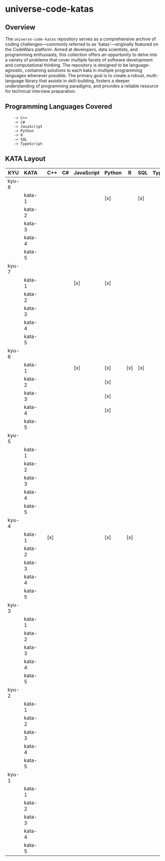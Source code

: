 # universe-code-katas

## Overview

The `universe-code-katas` repository serves as a comprehensive archive of coding challenges—commonly referred to as 'katas'—originally featured on the CodeWars platform. Aimed at developers, data scientists, and programming enthusiasts, this collection offers an opportunity to delve into a variety of problems that cover multiple facets of software development and computational thinking. The repository is designed to be language-agnostic, containing solutions to each kata in multiple programming languages whenever possible. The primary goal is to create a robust, multi-language library that assists in skill-building, fosters a deeper understanding of programming paradigms, and provides a reliable resource for technical interview preparation.

## Programming Languages Covered

```
    -> C++
    -> C#
    -> JavaScript
    -> Python
    -> R
    -> SQL
    -> TypeScript
```

## KATA Layout

| KYU   | KATA   |     | C++ | C#  | JavaScript | Python | R   | SQL | TypeScript |
| ----- | ------ | --- | --- | --- | ---------- | ------ | --- | --- | ---------- |
| kyu-8 |        |     |     |     |            |        |     |     |            |
|       | kata-1 |     |     |     |            | [x]    |     | [x] |            |
|       | kata-2 |     |     |     |            |        |     |     |            |
|       | kata-3 |     |     |     |            |        |     |     |            |
|       | kata-4 |     |     |     |            |        |     |     |            |
|       | kata-5 |     |     |     |            |        |     |     |            |
| kyu-7 |        |     |     |     |            |        |     |     |            |
|       | kata-1 |     |     |     | [x]        | [x]    |     |     |            |
|       | kata-2 |     |     |     |            |        |     |     |            |
|       | kata-3 |     |     |     |            |        |     |     |            |
|       | kata-4 |     |     |     |            |        |     |     |            |
|       | kata-5 |     |     |     |            |        |     |     |            |
| kyu-6 |        |     |     |     |            |        |     |     |            |
|       | kata-1 |     |     |     | [x]        | [x]    | [x] | [x] |            |
|       | kata-2 |     |     |     |            | [x]    |     |     |            |
|       | kata-3 |     |     |     |            | [x]    |     |     |            |
|       | kata-4 |     |     |     |            | [x]    |     |     |            |
|       | kata-5 |     |     |     |            |        |     |     |            |
| kyu-5 |        |     |     |     |            |        |     |     |            |
|       | kata-1 |     |     |     |            |        |     |     |            |
|       | kata-2 |     |     |     |            |        |     |     |            |
|       | kata-3 |     |     |     |            |        |     |     |            |
|       | kata-4 |     |     |     |            |        |     |     |            |
|       | kata-5 |     |     |     |            |        |     |     |            |
| kyu-4 |        |     |     |     |            |        |     |     |            |
|       | kata-1 |     | [x] |     |            | [x]    | [x] |     |            |
|       | kata-2 |     |     |     |            |        |     |     |            |
|       | kata-3 |     |     |     |            |        |     |     |            |
|       | kata-4 |     |     |     |            |        |     |     |            |
|       | kata-5 |     |     |     |            |        |     |     |            |
| kyu-3 |        |     |     |     |            |        |     |     |            |
|       | kata-1 |     |     |     |            |        |     |     |            |
|       | kata-2 |     |     |     |            |        |     |     |            |
|       | kata-3 |     |     |     |            |        |     |     |            |
|       | kata-4 |     |     |     |            |        |     |     |            |
|       | kata-5 |     |     |     |            |        |     |     |            |
| kyu-2 |        |     |     |     |            |        |     |     |            |
|       | kata-1 |     |     |     |            |        |     |     |            |
|       | kata-2 |     |     |     |            |        |     |     |            |
|       | kata-3 |     |     |     |            |        |     |     |            |
|       | kata-4 |     |     |     |            |        |     |     |            |
|       | kata-5 |     |     |     |            |        |     |     |            |
| kyu-1 |        |     |     |     |            |        |     |     |            |
|       | kata-1 |     |     |     |            |        |     |     |            |
|       | kata-2 |     |     |     |            |        |     |     |            |
|       | kata-3 |     |     |     |            |        |     |     |            |
|       | kata-4 |     |     |     |            |        |     |     |            |
|       | kata-5 |     |     |     |            |        |     |     |            |

